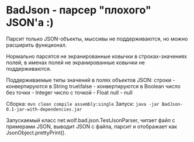 # BadJson - парсер "плохого" JSON'a :)

Парсит только JSON-объекты, мыссивы не поддерживаются, но можно расширить функционал.

Нормально парсятся не экранированные ковычки в строках-значениях полей, в именах полей не экранированные ковычки не поддерживаются.

Поддерживаемые типы значений в полях объектов JSON:
строки - конвертируются в String
true\false - конвертируются в Boolean
число без точки - Integer
число с точкой - Float
null - null

Сборка: `mvn clean compile assembly:single`
Запуск: `java -jar BadJson-0.1-jar-with-dependencies.jar`

Запускаемый класс net.wolf.bad.json.TestJsonParser, читает файл с примерами JSON, выводит JSON с файла, парсит и отображает как 
JsonObject.prettyPrint().


